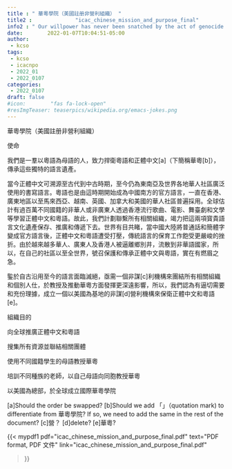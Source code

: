 ```yaml
---
title : " 華粵學院（美國註册非營利組織） "
title2 :              "icac_chinese_mission_and_purpose_final"
info2 : " Our willpower has never been snatched by the act of genocide."
date:        2022-01-07T10:04:51-05:00
author:
 - kcso
tags:
 - kcso
 - icacnpo
 - 2022_01
 - 2022_0107
categories:
 - 2022_0107
draft: false
#icon:        "fas fa-lock-open"
#resImgTeaser: teaserpics/wikipedia.org/emacs-jokes.png
---
```

華粵學院（美國註册非營利組織） 

使命 

我們是一羣以粵語為母語的人，致力捍衛粵語和正體中文[a]（下簡稱華粵[b]），傳承這些獨特的語言遺產。 

當今正體中文可溯源至古代到中古時期，至今仍為東南亞及世界各地華人社區廣泛使用的書寫語言。粵語也是由這時期開始成為中國南方的官方語言，一直在香港、廣東地區以至馬來西亞、越南、英國、加拿大和美國的華人社區普遍採用。全球估計有過百萬不同國籍的非華人或非廣東人透過香港流行歌曲、電影、舞臺劇和文學等學習正體中文和粵語。故此，我們計劃聯繫所有相關組織，竭力把這兩項寳貴語言文化遺產保存、推廣和傳遞下去。世界有目共睹，當中國大陸將普通話和簡體字變成官方語言後，正體中文和粵語遭受打壓，傳統語言的保育工作飽受更嚴峻的挫折。由於越來越多華人、廣東人及香港人被逼離鄉別井，流散到非華語國家，所以，在自己的社區以至全世界，號召保護和傳承正體中文與粵語，實在有燃眉之急。 

鍳於自古沿用至今的語言面臨滅絕，亟需一個非謀[c]利機構來團結所有相關組織和個別人仕，於教授及推動華粵方面發揮更深遠影響，所以，我們認為有逼切需要和充份理據，成立一個以美國為基地的非謀[d]營利機構來保衛正體中文和粵語[e]。 

  

組織目的 

向全球推廣正體中文和粵語 

搜集所有資源並聯結相關團體 

使用不同國籍學生的母語教授華粵 

培訓不同種族的老師，以自己母語向同胞教授華粵 

以美國為總部，於全球成立國際華粵學院 

[a]Should the order be swapped?
[b]Should we add 「」（quotation mark) to differentiate from 華粵學院?
If so, we need to add the same in the rest of the document?
[c]營？
[d]delete?
[e]華粵?

{{< mypdf1 pdf="icac_chinese_mission_and_purpose_final.pdf"
text="PDF format, PDF 文件"
link="icac_chinese_mission_and_purpose_final.pdf"
>}}

